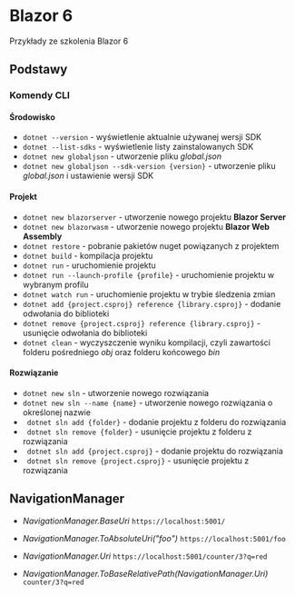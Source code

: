 # Blazor 6
Przykłady ze szkolenia Blazor 6

## Podstawy

### Komendy CLI


#### Środowisko
- ``` dotnet --version ``` - wyświetlenie aktualnie używanej wersji SDK
- ``` dotnet --list-sdks ``` - wyświetlenie listy zainstalowanych SDK
- ``` dotnet new globaljson ``` - utworzenie pliku _global.json_
- ``` dotnet new globaljson --sdk-version {version} ``` - utworzenie pliku _global.json_ i ustawienie wersji SDK

#### Projekt
- ``` dotnet new blazorserver ``` - utworzenie nowego projektu **Blazor Server**
- ``` dotnet new blazorwasm ``` - utworzenie nowego projektu **Blazor Web Assembly**
- ``` dotnet restore ``` - pobranie pakietów nuget powiązanych z projektem
- ``` dotnet build ``` - kompilacja projektu
- ``` dotnet run ``` - uruchomienie projektu
- ``` dotnet run --launch-profile {profile} ``` - uruchomienie projektu w wybranym profilu
- ``` dotnet watch run ``` - uruchomienie projektu w trybie śledzenia zmian
- ``` dotnet add {project.csproj} reference {library.csproj} ``` - dodanie odwołania do biblioteki
- ``` dotnet remove {project.csproj} reference {library.csproj} ``` - usunięcie odwołania do biblioteki
- ``` dotnet clean ``` - wyczyszczenie wyniku kompilacji, czyli zawartości folderu pośredniego _obj_ oraz folderu końcowego _bin_

#### Rozwiązanie
- ``` dotnet new sln ``` - utworzenie nowego rozwiązania
- ``` dotnet new sln --name {name} ``` - utworzenie nowego rozwiązania o określonej nazwie
- ``` dotnet sln add {folder}``` - dodanie projektu z folderu do rozwiązania
- ``` dotnet sln remove {folder}``` - usunięcie projektu z folderu z rozwiązania
- ``` dotnet sln add {project.csproj}``` - dodanie projektu do rozwiązania
- ``` dotnet sln remove {project.csproj}``` - usunięcie projektu z rozwiązania


## NavigationManager

- _NavigationManager.BaseUri_
```https://localhost:5001/```

- _NavigationManager.ToAbsoluteUri("foo")_
```https://localhost:5001/foo```

- _NavigationManager.Uri_
```https://localhost:5001/counter/3?q=red```

- _NavigationManager.ToBaseRelativePath(NavigationManager.Uri)_
```counter/3?q=red```



